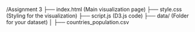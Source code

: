 /Assignment 3
   ├── index.html  (Main visualization page)
   ├── style.css   (Styling for the visualization)
   ├── script.js   (D3.js code)
   ├── data/       (Folder for your dataset)
   │     ├── countries_population.csv
